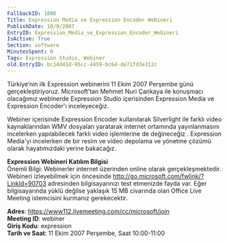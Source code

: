 ```yaml
---
FallbackID: 1806
Title: Expression Media ve Expression Encoder Webineri
PublishDate: 10/9/2007
EntryID: Expression_Media_ve_Expression_Encoder_Webineri
IsActive: True
Section: software
MinutesSpent: 0
Tags: Expression Studio, Webiner
old.EntryID: bc14d41d-95cc-4459-bc64-de71fd3e312c
---
```

Türkiye’nin ilk Expression webinerini 11 Ekim 2007 Perşembe günü
gerçekleştiriyoruz. Microsoft’tan Mehmet Nuri Çankaya ile konuşmacı
olacağımız webinerde Expression Studio içerisinden Expression Media ve
Expression Encoder'ı inceleyeceğiz.

Webiner içerisinde Expression Encoder kullanılarak Silverlight ile
farklı video kaynaklarından WMV dosyaları yaratarak internet ortamında
yayınlanmasını incelerken yapılabilecek farklı video işlemlerine de
değineceğiz . Expression Media'yı incelerken de bir resim ve video
depolama ve yönetme çözümü olarak hayatımızdaki yerine bakacağız.

**Expression Webineri Katılım Bilgisi**\
 Önemli Bilgi: Webinerler internet üzerinden online olarak
gerçekleşmektedir. Webineri izleyebilmek için öncesinde
<http://go.microsoft.com/fwlink/?LinkId=90703> adresinden
bilgisayarınızı test etmenizde fayda var. Eğer bilgisayarında yüklü
değilse yaklaşık 15 MB civarında olan Office Live Meeting istemcisini
kurmanız gerekecektir.

**Adres**: <https://www112.livemeeting.com/cc/microsoft/join>\
 **Meeting ID**: webiner\
 **Giriş Kodu**: expression\
 **Tarih ve Saat**: 11 Ekim 2007 Perşembe, Saat 10:00-11:00


